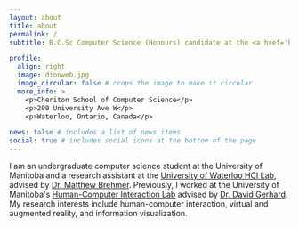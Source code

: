 ```yaml
---
layout: about
title: about
permalink: /
subtitle: B.C.Sc Computer Science (Honours) candidate at the <a href='https://umanitoba.ca/science/computer-science' target='_blank'>University of Manitoba</a>.

profile:
  align: right
  image: dionweb.jpg
  image_circular: false # crops the image to make it circular
  more_info: >
    <p>Cheriton School of Computer Science</p>
    <p>200 University Ave W</p>
    <p>Waterloo, Ontario, Canada</p>

news: false # includes a list of news items
social: true # includes social icons at the bottom of the page
---
```


I am an undergraduate computer science student at the University of Manitoba and a research assistant at the [University of Waterloo HCI Lab](http://hci.cs.uwaterloo.ca/), advised by [Dr. Matthew Brehmer](https://mattbrehmer.ca/). Previously, I worked at the University of Manitoba's [Human-Computer Interaction Lab](https://hci.cs.umanitoba.ca/) advised by [Dr. David Gerhard](https://home.cc.umanitoba.ca/~gerhardd/). My research interests include human-computer interaction, virtual and augmented reality, and information visualization.